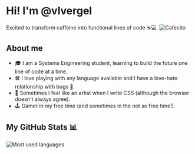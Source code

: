 # Hi! I'm @vlvergel
Excited to transform caffeine into functional lines of code ☕💻.
![Cafecito]([https://media.giphy.com/media/SrM826tgscTMzJpNFg/giphy.gif?cid=790b76117iufyl1l62r0m5ghwabp4ai27bvzvbe5h1964gsl&ep=v1_gifs_search&rid=giphy.gif&ct=g](https://media.giphy.com/media/ftTF0Wo37nUqTwI0Ak/giphy.gif?cid=ecf05e47rgnvutcf6os2lcx9x5now7nqvw24gcw1l4p8pphf&ep=v1_gifs_related&rid=giphy.gif&ct=g))

## About me
- 🎓 I am a Systems Engineering student, learning to build the future one line of code at a time.
- 🛠️ I love playing with any language available and I have a love-hate relationship with bugs 🐞.
- 🎨 Sometimes I feel like an artist when I write CSS (although the browser doesn't always agree).
- 🕹️ Gamer in my free time (and sometimes in the not so free time!).

## My GitHub Stats 📊

![Most used languages](https://github-readme-stats.vercel.app/api/top-langs/?username=VlVergel-U&layout=compact&theme=radical)
<!--
**VlVergel-U/VlVergel-U** is a ✨ _special_ ✨ repository because its `README.md` (this file) appears on your GitHub profile.

Here are some ideas to get you started:

- 🔭 I’m currently working on ...
- 🌱 I’m currently learning ...
- 👯 I’m looking to collaborate on ...
- 🤔 I’m looking for help with ...
- 💬 Ask me about ...
- 📫 How to reach me: ...
- 😄 Pronouns: ...
- ⚡ Fun fact: ...
-->

